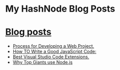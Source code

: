 # My HashNode Blog Posts

# [Blog posts](https://blog.pratyushsawan.tech) 
<!-- BLOG-POST-LIST:START -->
- [Process for Developing a Web Project.](https://blog.pratyushsawan.tech/process-for-developing-a-web-project-cke59vv8h00wprks19u03gnhh)
- [How TO Write a Good JavaScript Code:](https://blog.pratyushsawan.tech/how-to-write-a-good-javascript-code-ckdjk9ayc01v8z2s18r364f93)
- [Best Visual Studio Code Extensions.](https://blog.pratyushsawan.tech/best-visual-studio-code-extensions-ckdvjsqpf012mjas16nhn2ps4)
- [Why Top Giants use Node.js](https://blog.pratyushsawan.tech/why-top-giants-use-nodejs-cke56pusu00s4rks11ppa7vtp)
<!-- BLOG-POST-LIST:END -->
